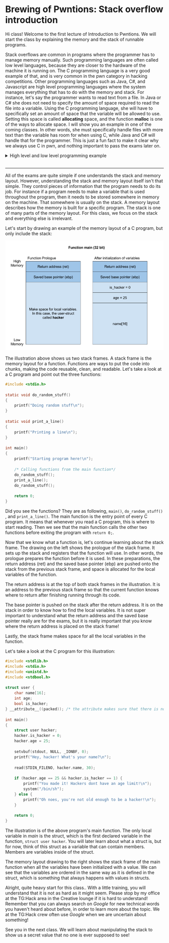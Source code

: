 # Brewing of Pwntions: Stack overflow introduction

Hi class! Welcome to the first lecture of Introduction to Pwntions. We will 
start the class by explaining the memory and the stack of runnable programs.

Stack overflows are common in programs where the programmer has to manage memory
manually. Such programming languages are often called low level languages, 
because they 
are closer to the hardware of the machine it is running on. The C programming 
language is a very good example of that, and is very common in the pwn category 
in hacking competitions. Other programming languages such as Java, C#, and 
Javascript are high level programming languages where the system manages 
everything that has to do with the memory and stack. For instance, let's say the 
programmer wants to read text from a file. In Java or C# she does not need to 
specify the amount of space required to read the file into a variable. Using the 
C programming language, she will have to specifically set an amount of space 
that the variable will be allowed to use. Setting this space is called 
**allocating** space, and the function **malloc** is one of the ways to 
allocate space. I will show you an example in one of the coming classes. In 
other words, she must specifically handle files with more text than the 
variable has room for when using C, while Java and C# will handle that for the 
programmer. This is just a fun fact to make it clear why we always use C in 
pwn, and nothing important to pass the exams later on.


<details>
  <summary>High level and low level programming example</summary><p>

In each of the exams for this class, you are presented with a C program. The 
programs reads a file, and outputs it as the banner of the task. 
Let's take a look at how this is done in Python, and then in C. Both programs
simply reads a file called `banner.txt`, and prints its content to the
terminal. Here's the Python script:

```python
1	banner_file = open("banner.txt","r")
2	
3	banner = banner_file.read()
4	
5	print(banner)
6	
7	banner_file.close()
```

In this Python snippet, we do four simple things.

* Line 1: Open the file
* Line 3: Read the content of the file
* Line 5: Print the banner
* Line 7: Close the file

We do not have to worry about how big the banner file is, or how much space the
program needs to run it. 

The C program in the snippet below does the same four things, but also
has a few additional interesting lines worth discussing. This program has 
to specify the amount of space needed to read the file. Let's start by taking
a look at the lines that does the same as in the python script:

* Line 10: Open the file
* Line 22: Read the content of the file
* Line 27: Close the file
* Line 29: Print the banner

Now, we pick the lines that are important when discussing low level 
programming compared to high level programming. Let's skip everything else 
than the lines 17, 18, and 31, as those are the only important ones:

* Line 17: Set the `size` variable to the size of the file's content.
* Line 18: This is the special part for low level programs!! A function 
called `calloc()` is called. _Calloc_ allocates space for a variable.
* Line 31: Free the space allocated for the `buf` variable. If we forget 
to free allocated space, the machine may run out of memory.

The definition of memory allocation is as follows: 
```
Memory allocation is a process by which computer programs and services are 
assigned with physical or virtual memory space. Memory allocation is the 
process of reserving a partial or complete portion of computer memory for the 
execution of programs and processes.
```

Simply put, we must make space for a certain amount of data. In our case, we 
specify that the variable `buf` should have as much space as the integer 
variable `size` holds. 

```C
 1	#include <stdlib.h>
 2	#include <stdio.h>
 3	
 4	static void print_banner(void)
 5	{
 6		FILE *fp;
 7		char *buf;
 8		size_t size;
 9	
10		fp = fopen("banner.txt", "r");
11		if (!fp) {
12			perror("fopen(banner.txt)");
13			exit(EXIT_FAILURE);
14		}
15	
16		fseek(fp, 0, SEEK_END);
17		size = ftell(fp);
18		buf = calloc(1, size);
19		rewind(fp);
20	
21		/* -1 to drop newline */
22		if (fread(buf, size - 1, 1, fp) < 1) {
23			perror("fread()");
24			exit(EXIT_FAILURE);
25		}
26	
27		fclose(fp);
28	
29		printf("%s\n", buf);
30	
31		free(buf);
32	}
33	
34	int main(void)
35	{
36		print_banner();
37	
38		return 0;
39	}
```

Note that whenever this code is in a task, you may ignore it. It is simply put
there to print a nice banner, not to find vulnerabilities in.

</p></details>

<br>

_______

All of the exams are quite simple if one understands the stack and memory 
layout. However, understanding the stack and memory layout itself isn't that 
simple. They control pieces of information that the program needs to 
do its job. For instance if a program needs to make a variable that is used
throughout the program, then it needs to be stored somewhere in memory on the machine. 
That somewhere is usually on the stack. A memory layout describes how the memory
is built for a specific program. The stack is one of many parts of the memory 
layout. For this class, we focus on the stack and everything else is irrelevant.

Let's start by drawing an example of the memory layout of a C program, but only
include the stack:

![Memory Layout](./stackframe_main_pwn101.png)

The illustration above shows us two stack frames. A stack frame is the memory layout 
for a function. Functions are ways to put the code into chunks, making the code
reusable, clean, and readable. Let's take a look at a C program and point out 
the three functions:

```C
#include <stdio.h>

static void do_random_stuff()
{
	printf("Doing random stuff\n");  
}

static void print_a_line()
{
	printf("Printing a line\n");
}

int main() 
{
	printf("Starting program here!\n");
  
	/* Calling functions from the main function*/
	do_random_stuff();
	print_a_line();
	do_random_stuff();

	return 0;
}
```

Did you see the functions? They are as following, `main()`, `do_random_stuff()`
, and `print_a_line()`. The main function is the entry point of every C program.
It means that whenever you read a C program, this is where to start reading.
Then we see that the main function calls the other two functions before exiting
the program with `return 0;`.

Now that we know what a function is, let's continue learning about the stack 
frame. The drawing on the left shows the prologue of the stack frame. It sets 
up the stack and registers that the function will use. In other words, 
the prologue prepares the function before it is used. In these preparations,
the return address (ret) and the saved base pointer (ebp) are pushed onto the 
stack from the previous stack frame, and space is allocated for the local 
variables of the function.

The return address is at the top of both stack frames in the illustration. It 
is an address to the previous stack frame so that the current function knows 
where to return after finishing running through its code. 

The base pointer is pushed on the stack after the return address. It is on the 
stack in order to know how to find the local variables. It is not super 
important to understand what the return address and the saved base pointer 
really are for the exams, but it is really important that you know where the 
return address is placed on the stack frame!

Lastly, the stack frame makes space for all the local variables in the function.

Let's take a look at the C program for this illustration:

```C
#include <stdlib.h>
#include <stdio.h>
#include <unistd.h>
#include <stdbool.h>

struct user {
	char name[16];
	int age;
	bool is_hacker;
} __attribute__((packed)); /* the attribute makes sure that there is no padding between struct members */

int main() 
{
	struct user hacker;
	hacker.is_hacker = 0;
	hacker.age = 25;

	setvbuf(stdout, NULL, _IONBF, 0);
	printf("Hey, hacker! What's your name?\n");

	read(STDIN_FILENO, hacker.name, 30);

	if (hacker.age == 25 && hacker.is_hacker == 1) {
		printf("You made it! Hackers dont have an age limit!\n");
		system("/bin/sh");
	} else {
		printf("Oh noes, you're not old enough to be a hacker!\n");
	}

 	return 0;
}
```

The illustration is of the above program's main function. The only local 
variable in _main_ is the struct, which is the first declared variable in the function, 
`struct user hacker`. You will later learn about what a struct is,
but for now, think of this struct as a variable that can contain members.
Members are variables inside of the struct.

The memory layout drawing to the right shows the stack frame of the main 
function when all the variables have been initialized with a value. We can see 
that the variables are ordered in the same way as it is defined in the 
struct, which is something that always happens with values in structs. 

Alright, quite heavy start for this class.. With a little training, you will 
understand that it is not as hard as it might seem. Please stop by my office
at the TG:Hack area in the Creative lounge if it is hard to understand!
Remember that you can always search on _Google_ for new technical words you haven't heard
about before, in order to learn more about the topic. We at the TG:Hack crew often use
_Google_ when we are uncertain about something!

See you in the next class. We will learn about manipulating the stack to show 
us a secret value that no one is ever supposed to see!
